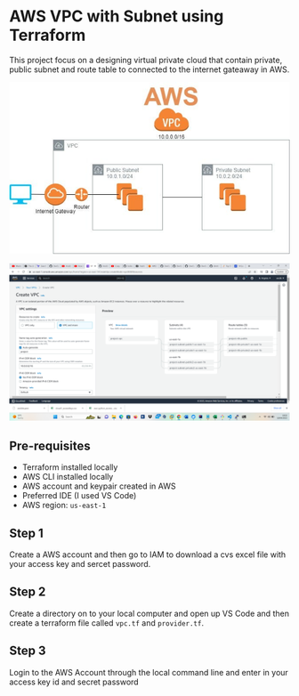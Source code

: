 # AWS VPC with Subnet using Terraform

This project focus on a designing virtual private cloud that contain private, public subnet and route table to connected to the internet gateaway in AWS.


![](images/aws-vpc.jpg)

![](images/image1.png)

## Pre-requisites

* Terraform installed locally
* AWS CLI installed locally
* AWS account and keypair created in AWS
* Preferred IDE (I used VS Code)
* AWS region: `us-east-1`

## Step 1

Create a AWS account and then go to IAM to 
download a cvs excel file with your 
access key and sercet password.

## Step 2

Create a directory on to your local computer and 
open up VS Code and then create a terraform
file called `vpc.tf` and `provider.tf`. 

## Step 3

Login to the AWS Account through the local command line and 
enter in your access key id and secret password 
